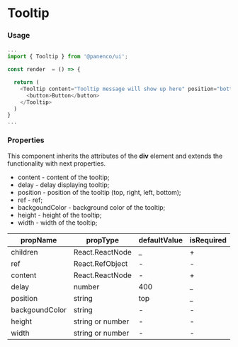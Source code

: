 # Tooltip

### Usage

```js
...
import { Tooltip } from '@panenco/ui';

const render  = () => {

  return (
    <Tooltip content="Tooltip message will show up here" position="bottom">
      <button>Button</button>
    </Tooltip>
  )
}
...
```

<!-- STORY -->

### Properties

This component inherits the attributes of the **div** element and extends the functionality with next properties.

- content - content of the tooltip;
- delay - delay displaying tooltip;
- position - position of the tooltip (top, right, left, bottom);
- ref - ref;
- backgoundColor - background color of the tooltip;
- height - height of the tooltip;
- width - width of the tooltip;

| propName       | propType         | defaultValue | isRequired |
| --------       | ---------------  | ------------ | ---------- |
| children       | React.ReactNode  | \_           | +          |
| ref            | React.RefObject  | -            | -          |
| content        | React.ReactNode  | -            | +          |
| delay          | number           | 400          | \_         |
| position       | string           | top          | \_         |
| backgoundColor | string           | -            | -          |
| height         | string or number | -            | -          |
| width          | string or number | -            | -          |
